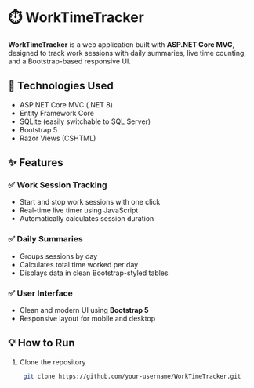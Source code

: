 # ⏱️ WorkTimeTracker

**WorkTimeTracker** is a web application built with **ASP.NET Core MVC**, designed to track work sessions with daily summaries, live time counting, and a Bootstrap-based responsive UI.

## 🧰 Technologies Used

- ASP.NET Core MVC (.NET 8)
- Entity Framework Core
- SQLite (easily switchable to SQL Server)
- Bootstrap 5
- Razor Views (CSHTML)

## ✨ Features

### ✅ Work Session Tracking
- Start and stop work sessions with one click
- Real-time live timer using JavaScript
- Automatically calculates session duration

### ✅ Daily Summaries
- Groups sessions by day
- Calculates total time worked per day
- Displays data in clean Bootstrap-styled tables

### ✅ User Interface
- Clean and modern UI using **Bootstrap 5**
- Responsive layout for mobile and desktop

## 💡 How to Run

1. Clone the repository
   ```bash
    git clone https://github.com/your-username/WorkTimeTracker.git

